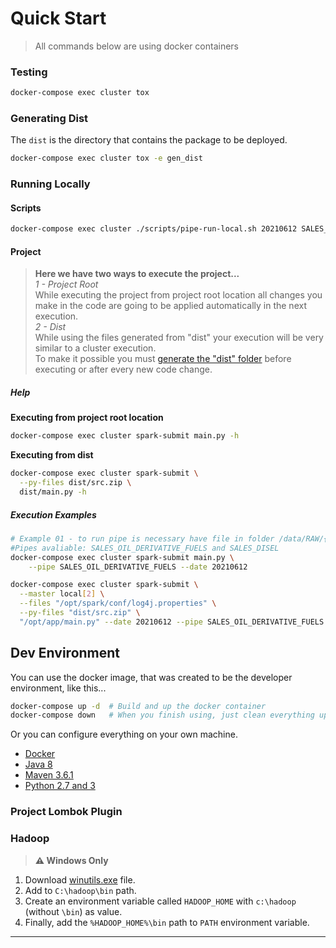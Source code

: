 # Quick Start

> All commands below are using docker containers

### Testing

```bash
docker-compose exec cluster tox
```

### Generating Dist

The `dist` is the directory that contains the package to be deployed.

```bash
docker-compose exec cluster tox -e gen_dist
```


### Running Locally

#### Scripts

```bash
docker-compose exec cluster ./scripts/pipe-run-local.sh 20210612 SALES_OIL_DERIVATIVE_FUELS
```

#### Project

> **Here we have two ways to execute the project...**  
> _1 - Project Root_  
> While executing the project from project root location all changes you make in the code are going to be applied
> automatically in the next execution.  
> _2 - Dist_  
> While using the files generated from "dist" your execution will be very similar to a cluster execution.   
> To make it possible you must [generate the "dist" folder](#generating-dist) before executing or after every new code
> change.

##### Help

**Executing from project root location**

```bash
docker-compose exec cluster spark-submit main.py -h
```

**Executing from dist**

```bash
docker-compose exec cluster spark-submit \
  --py-files dist/src.zip \
  dist/main.py -h
```

##### Execution Examples
```bash
# Example 01 - to run pipe is necessary have file in folder /data/RAW/{pipe name}/{date processing}
#Pipes avaliable: SALES_OIL_DERIVATIVE_FUELS and SALES_DISEL  
docker-compose exec cluster spark-submit main.py \
    --pipe SALES_OIL_DERIVATIVE_FUELS --date 20210612
```

```bash
docker-compose exec cluster spark-submit \
  --master local[2] \
  --files "/opt/spark/conf/log4j.properties" \
  --py-files "dist/src.zip" \
  "/opt/app/main.py" --date 20210612 --pipe SALES_OIL_DERIVATIVE_FUELS
```


## Dev Environment

You can use the docker image, that was created to be the developer environment, like this...

```bash
docker-compose up -d  # Build and up the docker container
docker-compose down   # When you finish using, just clean everything up
```

Or you can configure everything on your own machine.

- [Docker](https://www.docker.com/products/docker-desktop)
- [Java 8](https://www.java.com/pt_BR/download/)
- [Maven 3.6.1](https://www.mkyong.com/maven/how-to-install-maven-in-windows/)
- [Python 2.7 and 3](https://www.python.org/)

### Project Lombok Plugin

### Hadoop

> **⚠️ Windows Only**

1. Download [winutils.exe](https://github.com/kontext-tech/winutils) file.
2. Add to `C:\hadoop\bin` path.
3. Create an environment variable called `HADOOP_HOME` with `c:\hadoop` (without `\bin`) as value.
4. Finally, add the `%HADOOP_HOME%\bin` path to `PATH` environment variable.

---